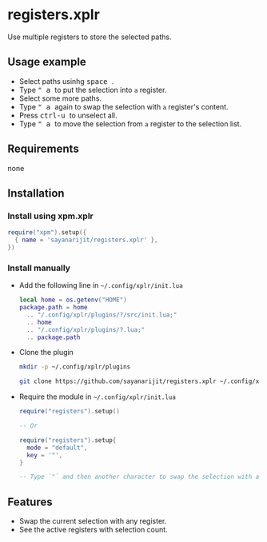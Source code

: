 # registers.xplr

Use multiple registers to store the selected paths.

## Usage example

- Select paths usinhg <kbd> space </kbd>.
- Type <kbd> " </kbd> <kbd> a </kbd> to put the selection into `a` register.
- Select some more paths.
- Type <kbd> " </kbd> <kbd> a </kbd> again to swap the selection with `a` register's content.
- Press <kbd> ctrl-u </kbd> to unselect all.
- Type <kbd> " </kbd> <kbd> a </kbd> to move the selection from `a` register to the selection list.

## Requirements

none

## Installation

### Install using xpm.xplr

```lua
require("xpm").setup({
  { name = 'sayanarijit/registers.xplr' },
})
```

### Install manually

- Add the following line in `~/.config/xplr/init.lua`

  ```lua
  local home = os.getenv("HOME")
  package.path = home
    .. "/.config/xplr/plugins/?/src/init.lua;"
    .. home
    .. "/.config/xplr/plugins/?.lua;"
    .. package.path
  ```

- Clone the plugin

  ```bash
  mkdir -p ~/.config/xplr/plugins

  git clone https://github.com/sayanarijit/registers.xplr ~/.config/xplr/plugins/registers
  ```

- Require the module in `~/.config/xplr/init.lua`

  ```lua
  require("registers").setup()

  -- Or

  require("registers").setup{
    mode = "default",
    key = '"',
  }

  -- Type `"` and then another character to swap the selection with a register.
  ```

## Features

- Swap the current selection with any register.
- See the active registers with selection count.
